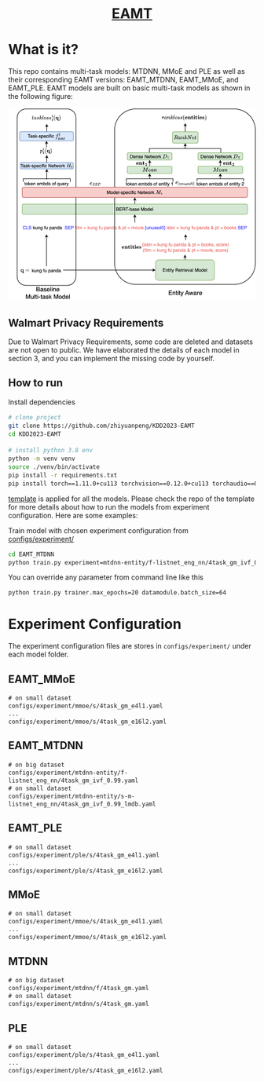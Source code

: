 <div align="center">

# [EAMT]()

</div>

# What is it?
This repo contains multi-task models: MTDNN, MMoE and PLE as well as their corresponding EAMT versions: EAMT_MTDNN, EAMT_MMoE, and EAMT_PLE. EAMT models are built on basic multi-task models as shown in the following figure:

<div align="center">
<img src="./imgs/entity_aware_v1.6.png">
</div>

## Walmart Privacy Requirements

Due to Walmart Privacy Requirements, some code are deleted and datasets are not open to public. We have elaborated the details of each model in section 3, and you can implement the missing code by yourself. 

## How to run

Install dependencies

```bash
# clone project
git clone https://github.com/zhiyuanpeng/KDD2023-EAMT
cd KDD2023-EAMT

# install python 3.8 env
python -m venv venv
source ./venv/bin/activate
pip install -r requirements.txt
pip install torch==1.11.0+cu113 torchvision==0.12.0+cu113 torchaudio==0.11.0 --extra-index-url https://download.pytorch.org/whl/cu113
```

[template](https://github.com/ashleve/lightning-hydra-template) is applied for all the models. Please check the repo of the template for more details about how to run the models from experiment configuration. Here are some examples:

Train model with chosen experiment configuration from [configs/experiment/](configs/experiment/)

```bash
cd EAMT_MTDNN
python train.py experiment=mtdnn-entity/f-listnet_eng_nn/4task_gm_ivf_0.99_onnx_export
```

You can override any parameter from command line like this

```bash
python train.py trainer.max_epochs=20 datamodule.batch_size=64
```

# Experiment Configuration
The experiment configuration files are stores in `configs/experiment/` under each model folder.

## EAMT_MMoE
```
# on small dataset
configs/experiment/mmoe/s/4task_gm_e4l1.yaml
...
configs/experiment/mmoe/s/4task_gm_e16l2.yaml
```
## EAMT_MTDNN
```
# on big dataset
configs/experiment/mtdnn-entity/f-listnet_eng_nn/4task_gm_ivf_0.99.yaml
# on small dataset
configs/experiment/mtdnn-entity/s-m-listnet_eng_nn/4task_gm_ivf_0.99_lmdb.yaml
```
## EAMT_PLE
```
# on small dataset
configs/experiment/ple/s/4task_gm_e4l1.yaml
...
configs/experiment/ple/s/4task_gm_e16l2.yaml
```
## MMoE
```
# on small dataset
configs/experiment/mmoe/s/4task_gm_e4l1.yaml
...
configs/experiment/mmoe/s/4task_gm_e16l2.yaml
```
## MTDNN
```
# on big dataset
configs/experiment/mtdnn/f/4task_gm.yaml
# on small dataset
configs/experiment/mtdnn/s/4task_gm.yaml
```
## PLE
```
# on small dataset
configs/experiment/ple/s/4task_gm_e4l1.yaml
...
configs/experiment/ple/s/4task_gm_e16l2.yaml
```


